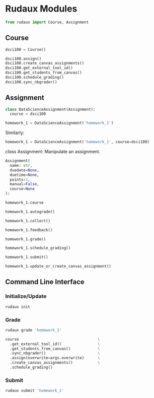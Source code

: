 # Rudaux Modules

```python
from rudaux import Course, Assignment
```

## Course

```python
dsci100 = Course()
```

```python
dsci100.assign()
dsci100.create_canvas_assignments()
dsci100.get_external_tool_id()
dsci100.get_students_from_canvas()
dsci100.schedule_grading()
dsci100.sync_nbgrader()
```

## Assignment

```python
class DataScienceAssignment(Assignment):
  course = dsci100

homework_1 = DataScienceAssignment('homework_1')
```

Similarly:

```python
homework_1 = DataScienceAssignment('homework_1', course=dsci100)
```

_class_ Assignment: Manipulate an assignment.

```python
Assignment(
  name: str,
  duedate=None,
  duetime=None,
  points=1,
  manual=False,
  course=None
):
```

```python
homework_1.course
```

```python
homework_1.autograde()
```

```python
homework_1.collect()
```

```python
homework_1.feedback()
```

```python
homework_1.grade()
```

```python
homework_1.schedule_grading()
```

```python
homework_1.submit()
```

```python
homework_1.update_or_create_canvas_assignment()
```

## Command Line Interface

### Initialize/Update

```sh
rudaux init
```

### Grade

```sh
rudaux grade 'homework_1'
```

```python
course                                   \
  .get_external_tool_id()                \
  .get_students_from_canvas()            \
  .sync_nbgrader()                       \
  .assign(overwrite=args.overwrite)      \
  .create_canvas_assignments()           \
  .schedule_grading()
```

### Submit

```sh
rudaux submit 'homework_1'
```
